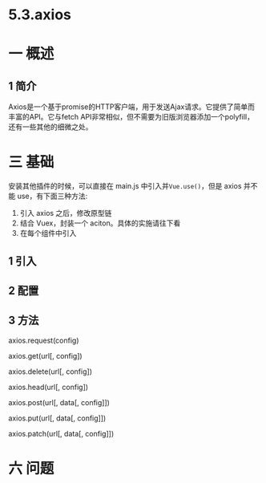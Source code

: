 # 5.3.axios
# 一 概述
## 1 简介
Axios是一个基于promise的HTTP客户端，用于发送Ajax请求。它提供了简单而丰富的API。它与fetch API非常相似，但不需要为旧版浏览器添加一个polyfill，还有一些其他的细微之处。

# 三 基础
安装其他插件的时候，可以直接在 main.js 中引入并`Vue.use()`，但是 axios 并不能 use，有下面三种方法:
1. 引入 axios 之后，修改原型链
2. 结合 Vuex，封装一个 aciton。具体的实施请往下看
3. 在每个组件中引入

## 1 引入
## 2 配置
## 3 方法
axios.request(config)

axios.get(url[, config])

axios.delete(url[, config])

axios.head(url[, config])

axios.post(url[, data[, config]])

axios.put(url[, data[, config]])

axios.patch(url[, data[, config]])


# 六 问题